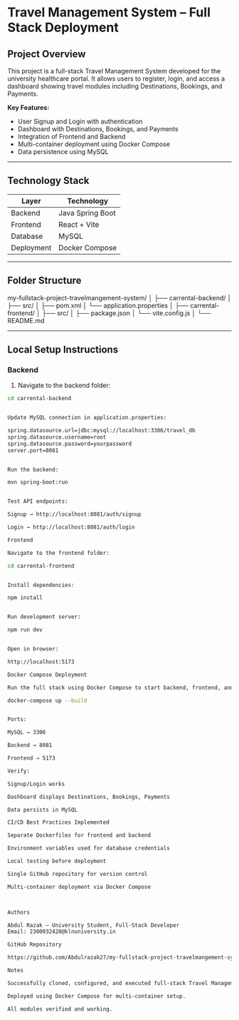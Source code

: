 # Travel Management System – Full Stack Deployment

## Project Overview
This project is a full-stack Travel Management System developed for the university healthcare portal. It allows users to register, login, and access a dashboard showing travel modules including Destinations, Bookings, and Payments.  

**Key Features:**
- User Signup and Login with authentication
- Dashboard with Destinations, Bookings, and Payments
- Integration of Frontend and Backend
- Multi-container deployment using Docker Compose
- Data persistence using MySQL

---

## Technology Stack

| Layer       | Technology                 |
|------------|----------------------------|
| Backend    | Java Spring Boot           |
| Frontend   | React + Vite               |
| Database   | MySQL                     |
| Deployment | Docker Compose            |

---

## Folder Structure



my-fullstack-project-travelmangement-system/
│
├── carrental-backend/
│ ├── src/
│ ├── pom.xml
│ └── application.properties
│
├── carrental-frontend/
│ ├── src/
│ ├── package.json
│ └── vite.config.js
│
└── README.md


---

## Local Setup Instructions

### Backend
1. Navigate to the backend folder:
```bash
cd carrental-backend


Update MySQL connection in application.properties:

spring.datasource.url=jdbc:mysql://localhost:3306/travel_db
spring.datasource.username=root
spring.datasource.password=yourpassword
server.port=8081


Run the backend:

mvn spring-boot:run


Test API endpoints:

Signup → http://localhost:8081/auth/signup

Login → http://localhost:8081/auth/login

Frontend

Navigate to the frontend folder:

cd carrental-frontend


Install dependencies:

npm install


Run development server:

npm run dev


Open in browser:

http://localhost:5173

Docker Compose Deployment

Run the full stack using Docker Compose to start backend, frontend, and MySQL together:

docker-compose up --build


Ports:

MySQL → 3306

Backend → 8081

Frontend → 5173

Verify:

Signup/Login works

Dashboard displays Destinations, Bookings, Payments

Data persists in MySQL

CI/CD Best Practices Implemented

Separate Dockerfiles for frontend and backend

Environment variables used for database credentials

Local testing before deployment

Single GitHub repository for version control

Multi-container deployment via Docker Compose



Authors

Abdul Razak – University Student, Full-Stack Developer
Email: 2300032428@klnuniversity.in

GitHub Repository

https://github.com/Abdulrazak27/my-fullstack-project-travelmangement-system

Notes

Successfully cloned, configured, and executed full-stack Travel Management System locally.

Deployed using Docker Compose for multi-container setup.

All modules verified and working.

